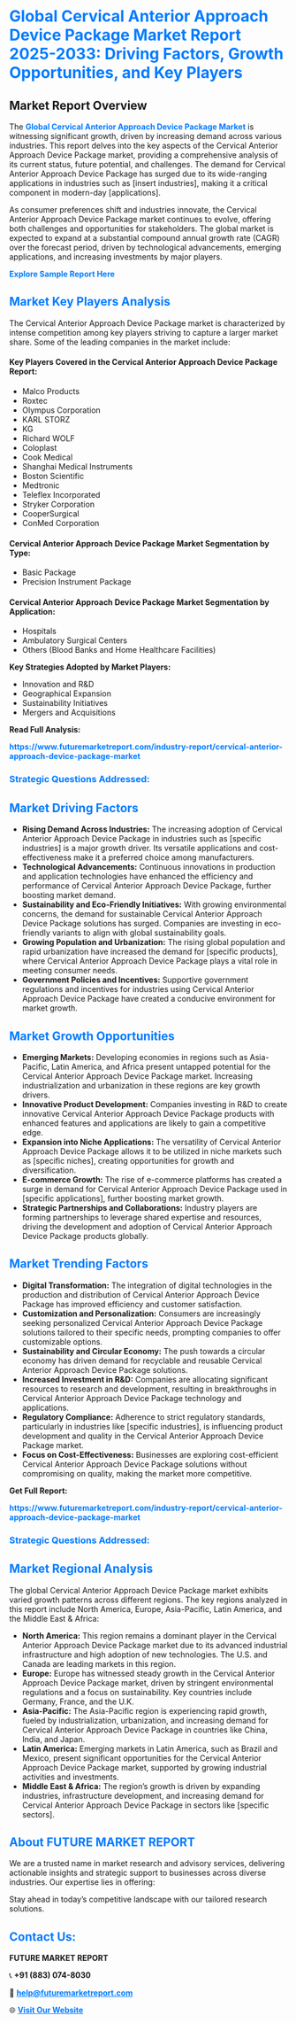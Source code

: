 <h1 style="color: #007BFF;">Global Cervical Anterior Approach Device Package Market Report 2025-2033: Driving Factors, Growth Opportunities, and Key Players</h1>

<section id="overview">
<h2>Market Report Overview</h2>
<p>The <a href="https://www.futuremarketreport.com/industry-report/cervical-anterior-approach-device-package-market" style="color: #007BFF; text-decoration: none;"><strong>Global Cervical Anterior Approach Device Package Market</strong></a> is witnessing significant growth, driven by increasing demand across various industries. This report delves into the key aspects of the Cervical Anterior Approach Device Package market, providing a comprehensive analysis of its current status, future potential, and challenges. The demand for Cervical Anterior Approach Device Package has surged due to its wide-ranging applications in industries such as [insert industries], making it a critical component in modern-day [applications].</p>
<p>As consumer preferences shift and industries innovate, the Cervical Anterior Approach Device Package market continues to evolve, offering both challenges and opportunities for stakeholders. The global market is expected to expand at a substantial compound annual growth rate (CAGR) over the forecast period, driven by technological advancements, emerging applications, and increasing investments by major players.</p>
</section>

<section id="overview">
<p><a href="https://www.futuremarketreport.com/request-sample/reportId=104367" style="color: #007BFF; text-decoration: none;"><strong>Explore Sample Report Here</strong></a></p>
</section>

<section id="key-players">
<h2 style="color: #007BFF;">Market Key Players Analysis</h2>
<p>The Cervical Anterior Approach Device Package market is characterized by intense competition among key players striving to capture a larger market share. Some of the leading companies in the market include:</p>
<h4>Key Players Covered in the Cervical Anterior Approach Device Package Report:</h4>
<ul><li>Malco Products</li><li>Roxtec</li><li>Olympus Corporation</li><li>KARL STORZ</li><li>KG</li><li>Richard WOLF</li><li>Coloplast</li><li>Cook Medical</li><li>Shanghai Medical Instruments</li><li>Boston Scientific</li><li>Medtronic</li><li>Teleflex Incorporated</li><li>Stryker Corporation</li><li>CooperSurgical</li><li>ConMed Corporation</li></ul>
<h4>Cervical Anterior Approach Device Package Market Segmentation by Type:</h4>
<ul><li>Basic Package</li><li>Precision Instrument Package</li></ul>

<h4>Cervical Anterior Approach Device Package Market Segmentation by Application:</h4>
<ul><li>Hospitals</li><li>Ambulatory Surgical Centers</li><li>Others (Blood Banks and Home Healthcare Facilities)</li></ul>
<p><strong>Key Strategies Adopted by Market Players:</strong></p>
<ul>
<li>Innovation and R&D</li>
<li>Geographical Expansion</li>
<li>Sustainability Initiatives</li>
<li>Mergers and Acquisitions</li>
</ul>
</section>

<section>
<p><strong>Read Full Analysis: </strong></p><a href="https://www.futuremarketreport.com/industry-report/cervical-anterior-approach-device-package-market" style="color: #007BFF; text-decoration: none;"><strong>https://www.futuremarketreport.com/industry-report/cervical-anterior-approach-device-package-market</strong></a>
<h3 style="color: #007BFF;">Strategic Questions Addressed:</h3>
</section>

<section id="driving-factors">
<h2 style="color: #007BFF;">Market Driving Factors</h2>
<ul>
<li><strong>Rising Demand Across Industries:</strong> The increasing adoption of Cervical Anterior Approach Device Package in industries such as [specific industries] is a major growth driver. Its versatile applications and cost-effectiveness make it a preferred choice among manufacturers.</li>
<li><strong>Technological Advancements:</strong> Continuous innovations in production and application technologies have enhanced the efficiency and performance of Cervical Anterior Approach Device Package, further boosting market demand.</li>
<li><strong>Sustainability and Eco-Friendly Initiatives:</strong> With growing environmental concerns, the demand for sustainable Cervical Anterior Approach Device Package solutions has surged. Companies are investing in eco-friendly variants to align with global sustainability goals.</li>
<li><strong>Growing Population and Urbanization:</strong> The rising global population and rapid urbanization have increased the demand for [specific products], where Cervical Anterior Approach Device Package plays a vital role in meeting consumer needs.</li>
<li><strong>Government Policies and Incentives:</strong> Supportive government regulations and incentives for industries using Cervical Anterior Approach Device Package have created a conducive environment for market growth.</li>
</ul>
</section>

<section id="growth-opportunities">
<h2 style="color: #007BFF;">Market Growth Opportunities</h2>
<ul>
<li><strong>Emerging Markets:</strong> Developing economies in regions such as Asia-Pacific, Latin America, and Africa present untapped potential for the Cervical Anterior Approach Device Package market. Increasing industrialization and urbanization in these regions are key growth drivers.</li>
<li><strong>Innovative Product Development:</strong> Companies investing in R&D to create innovative Cervical Anterior Approach Device Package products with enhanced features and applications are likely to gain a competitive edge.</li>
<li><strong>Expansion into Niche Applications:</strong> The versatility of Cervical Anterior Approach Device Package allows it to be utilized in niche markets such as [specific niches], creating opportunities for growth and diversification.</li>
<li><strong>E-commerce Growth:</strong> The rise of e-commerce platforms has created a surge in demand for Cervical Anterior Approach Device Package used in [specific applications], further boosting market growth.</li>
<li><strong>Strategic Partnerships and Collaborations:</strong> Industry players are forming partnerships to leverage shared expertise and resources, driving the development and adoption of Cervical Anterior Approach Device Package products globally.</li>
</ul>
</section>

<section id="trending-factors">
<h2 style="color: #007BFF;">Market Trending Factors</h2>
<ul>
<li><strong>Digital Transformation:</strong> The integration of digital technologies in the production and distribution of Cervical Anterior Approach Device Package has improved efficiency and customer satisfaction.</li>
<li><strong>Customization and Personalization:</strong> Consumers are increasingly seeking personalized Cervical Anterior Approach Device Package solutions tailored to their specific needs, prompting companies to offer customizable options.</li>
<li><strong>Sustainability and Circular Economy:</strong> The push towards a circular economy has driven demand for recyclable and reusable Cervical Anterior Approach Device Package solutions.</li>
<li><strong>Increased Investment in R&D:</strong> Companies are allocating significant resources to research and development, resulting in breakthroughs in Cervical Anterior Approach Device Package technology and applications.</li>
<li><strong>Regulatory Compliance:</strong> Adherence to strict regulatory standards, particularly in industries like [specific industries], is influencing product development and quality in the Cervical Anterior Approach Device Package market.</li>
<li><strong>Focus on Cost-Effectiveness:</strong> Businesses are exploring cost-efficient Cervical Anterior Approach Device Package solutions without compromising on quality, making the market more competitive.</li>
</ul>
</section>

<section>
<p><strong>Get Full Report: </strong></p><a href="https://www.futuremarketreport.com/industry-report/cervical-anterior-approach-device-package-market" style="color: #007BFF; text-decoration: none;"><strong>https://www.futuremarketreport.com/industry-report/cervical-anterior-approach-device-package-market</strong></a>
<h3 style="color: #007BFF;">Strategic Questions Addressed:</h3>
</section>


<section id="regional-analysis">
<h2 style="color: #007BFF;">Market Regional Analysis</h2>
<p>The global Cervical Anterior Approach Device Package market exhibits varied growth patterns across different regions. The key regions analyzed in this report include North America, Europe, Asia-Pacific, Latin America, and the Middle East & Africa:</p>
<ul>
<li><strong>North America:</strong> This region remains a dominant player in the Cervical Anterior Approach Device Package market due to its advanced industrial infrastructure and high adoption of new technologies. The U.S. and Canada are leading markets in this region.</li>
<li><strong>Europe:</strong> Europe has witnessed steady growth in the Cervical Anterior Approach Device Package market, driven by stringent environmental regulations and a focus on sustainability. Key countries include Germany, France, and the U.K.</li>
<li><strong>Asia-Pacific:</strong> The Asia-Pacific region is experiencing rapid growth, fueled by industrialization, urbanization, and increasing demand for Cervical Anterior Approach Device Package in countries like China, India, and Japan.</li>
<li><strong>Latin America:</strong> Emerging markets in Latin America, such as Brazil and Mexico, present significant opportunities for the Cervical Anterior Approach Device Package market, supported by growing industrial activities and investments.</li>
<li><strong>Middle East & Africa:</strong> The region’s growth is driven by expanding industries, infrastructure development, and increasing demand for Cervical Anterior Approach Device Package in sectors like [specific sectors].</li>
</ul>
</section>

<footer>
<h2 style="color: #007BFF;">About FUTURE MARKET REPORT</h2>
<p>We are a trusted name in market research and advisory services, delivering actionable insights and strategic support to businesses across diverse industries. Our expertise lies in offering:</p>

<p>Stay ahead in today’s competitive landscape with our tailored research solutions.</p>

<h2 style="color: #007BFF;">Contact Us:</h2>
<p><strong>FUTURE MARKET REPORT</strong></p>
<p>📞 <strong>+91 (883) 074-8030</strong></p>
<p>📧 <strong><a href="mailto:help@futuremarketreport.com" style="color: #007BFF;">help@futuremarketreport.com</a></strong></p>
<p>🌐 <strong><a href="https://www.futuremarketreport.com/" style="color: #007BFF;">Visit Our Website</a></strong></p>
</footer>